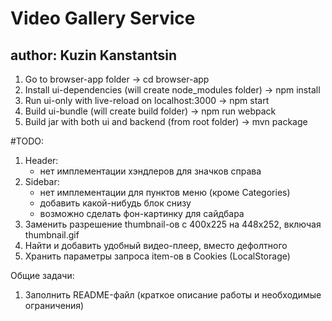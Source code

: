 # Video Gallery Service
## author: Kuzin Kanstantsin

1. Go to browser-app folder -> cd browser-app
2. Install ui-dependencies (will create node_modules folder) -> npm install
3. Run ui-only with live-reload on localhost:3000 -> npm start
4. Build ui-bundle (will create build folder) -> npm run webpack
5. Build jar with both ui and backend (from root folder) -> mvn package


#TODO:
1. Header: 
    - нет имплементации хэндлеров для значков справа
2. Sidebar: 
    - нет имплементации для пунктов меню (кроме Categories)
    - добавить какой-нибудь блок снизу 
    - возможно сделать фон-картинку для сайдбара
3. Заменить разрешение thumbnail-ов с 400x225 на 448x252, включая thumbnail.gif
4. Найти и добавить удобный видео-плеер, вместо дефолтного
5. Хранить параметры запроса item-ов в Cookies (LocalStorage)

Общие задачи:
1. Заполнить README-файл (краткое описание работы и необходимые ограничения)